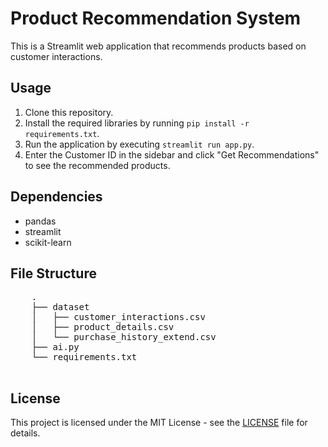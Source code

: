 <!DOCTYPE html>
<html lang="en">

<head>
    <meta charset="UTF-8">
    <meta name="viewport" content="width=device-width, initial-scale=1.0">
</head>

<body>
    <h1>Product Recommendation System</h1>
    <p>This is a Streamlit web application that recommends products based on customer interactions.</p>
    <h2>Usage</h2>
    <ol>
        <li>Clone this repository.</li>
        <li>Install the required libraries by running <code>pip install -r requirements.txt</code>.</li>
        <li>Run the application by executing <code>streamlit run app.py</code>.</li>
        <li>Enter the Customer ID in the sidebar and click "Get Recommendations" to see the recommended products.</li>
    </ol>
    <h2>Dependencies</h2>
    <ul>
        <li>pandas</li>
        <li>streamlit</li>
        <li>scikit-learn</li>
    </ul>
    <h2>File Structure</h2>
    <pre>
    .
    ├── dataset
    │   ├── customer_interactions.csv
    │   ├── product_details.csv
    │   └── purchase_history_extend.csv
    ├── ai.py
    └── requirements.txt
    </pre>
    <h2>License</h2>
    <p>This project is licensed under the MIT License - see the <a href="LICENSE">LICENSE</a> file for details.</p>
</body>

</html>
